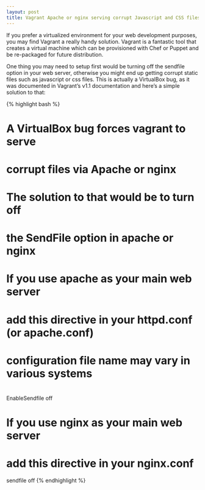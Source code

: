 ```yaml
---
layout: post
title: Vagrant Apache or nginx serving corrupt Javascript and CSS files
---
```


If you prefer a virtualized environment for your web development purposes, you may find Vagrant a really handy solution. Vagrant is a fantastic tool that creates a virtual machine which can be provisioned with Chef or Puppet and be re-packaged for future distribution.

One thing you may need to setup first would be turning off the sendfile option in your web server, otherwise you might end up getting corrupt static files such as javascript or css files. This is actually a VirtualBox bug, as it was documented in Vagrant’s v1.1 documentation and here’s a simple solution to that:

{% highlight bash %}
# A VirtualBox bug forces vagrant to serve
# corrupt files via Apache or nginx
# The solution to that would be to turn off
# the SendFile option in apache or nginx
#
# If you use apache as your main web server
# add this directive in your httpd.conf (or apache.conf)
# configuration file name may vary in various systems
#
EnableSendfile off

# If you use nginx as your main web server
# add this directive in your nginx.conf
sendfile off
{% endhighlight %}
